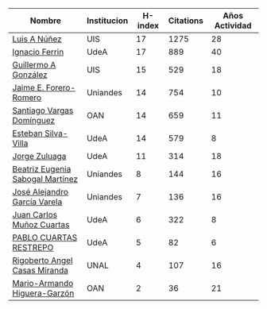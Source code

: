 Nombre | Institucion | H-index | Citations | Años Actividad | 
------ | ---------- | -------- | ---------- | ----------|
[Luis A Núñez](https://scholar.google.com/citations?user=2Q5_QxkAAAAJ&hl=en) | UIS | 17 | 1275 | 28 |
[Ignacio Ferrin](https://scholar.google.com/citations?user=bGBCFskAAAAJ&hl=en) | UdeA | 17 | 889 | 40 |
[Guillermo A González](https://scholar.google.com/citations?user=pvM7yGcAAAAJ&hl=en) | UIS | 15 | 529 | 18 |
[Jaime E. Forero-Romero](https://scholar.google.com/citations?user=TLTK6WgAAAAJ&hl=en&oi=ao) | Uniandes | 14 | 754 | 10 |
[Santiago Vargas Domínguez](https://scholar.google.com/citations?hl=en&user=9DDaTaAAAAAJ) | OAN | 14 | 659 | 11 |
[Esteban Silva-Villa](https://scholar.google.com/citations?user=S8-YLHaAJLMC&hl=en) | UdeA | 14 | 579 | 8 | 
[Jorge Zuluaga](https://scholar.google.com/citations?user=qpGVqNwAAAAJ&hl=en&oi=ao) | UdeA | 11 | 314 | 18 |
[Beatriz Eugenia Sabogal Martínez](https://scholar.google.com/citations?user=T-0RjQYAAAAJ&hl=en) | Uniandes | 8 | 144 | 16 |
[José Alejandro García Varela](https://scholar.google.com/citations?user=iA0H5dgAAAAJ&hl=en) | Uniandes | 7 | 136 | 16 |
[Juan Carlos Muñoz Cuartas](https://scholar.google.com/citations?user=tQkmHH8AAAAJ&hl=en) | UdeA | 6 | 322 | 8 |
[PABLO CUARTAS RESTREPO](https://scholar.google.com/citations?user=c4zrU20AAAAJ&hl=en) | UdeA | 5| 82 | 6 |
[Rigoberto Angel Casas Miranda](https://scholar.google.com/citations?user=i9vdtq0AAAAJ&hl=en) | UNAL | 4 | 107 | 16 |
[Mario-Armando Higuera-Garzón](https://scholar.google.com/citations?user=goHAHhMAAAAJ&hl=en) | OAN | 2 | 36 | 21 |
